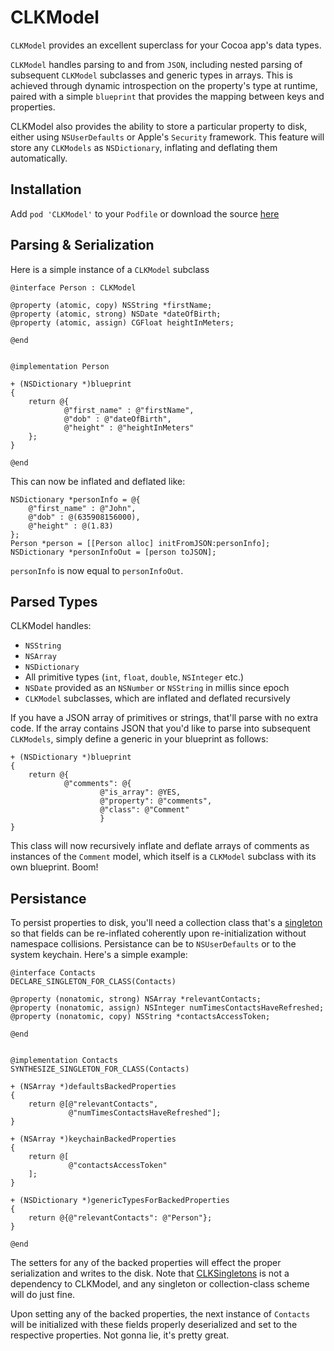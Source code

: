 # CLKModel

`CLKModel` provides an excellent superclass for your Cocoa app's data types.

`CLKModel` handles parsing to and from `JSON`, including nested parsing of subsequent `CLKModel` subclasses and generic types in arrays.  This is achieved through dynamic introspection on the property's type at runtime, paired with a simple `blueprint` that provides the mapping between keys and properties.

CLKModel also provides the ability to store a particular property to disk, either using `NSUserDefaults` or Apple's `Security` framework.  This feature will store any `CLKModels` as `NSDictionary`, inflating and deflating them automatically.

## Installation

Add `pod 'CLKModel'` to your `Podfile` or download the source [here](https://github.com/Clinkle/CLKModel)

## Parsing & Serialization

Here is a simple instance of a `CLKModel` subclass


```objc
@interface Person : CLKModel

@property (atomic, copy) NSString *firstName;
@property (atomic, strong) NSDate *dateOfBirth;
@property (atomic, assign) CGFloat heightInMeters;

@end


@implementation Person

+ (NSDictionary *)blueprint
{
    return @{
            @"first_name" : @"firstName",
            @"dob" : @"dateOfBirth",
            @"height" : @"heightInMeters"
    };
}

@end
```

This can now be inflated and deflated like:

```objc
NSDictionary *personInfo = @{
    @"first_name" : @"John",
    @"dob" : @(635908156000),
    @"height" : @(1.83)
};
Person *person = [[Person alloc] initFromJSON:personInfo];
NSDictionary *personInfoOut = [person toJSON];
```

`personInfo` is now equal to `personInfoOut`.

## Parsed Types

CLKModel handles:

* `NSString`
* `NSArray`
* `NSDictionary`
* All primitive types (`int`, `float`, `double`, `NSInteger` etc.)
* `NSDate` provided as an `NSNumber` or `NSString` in millis since epoch
* `CLKModel` subclasses, which are inflated and deflated recursively

If you have a JSON array of primitives or strings, that'll parse with no extra code.  If the array contains JSON that you'd like to parse into subsequent `CLKModels`, simply define a generic in your blueprint as follows:


```objc
+ (NSDictionary *)blueprint
{
    return @{
            @"comments": @{
                    @"is_array": @YES,
                    @"property": @"comments",
                    @"class": @"Comment"
                    }
}
```

This class will now recursively inflate and deflate arrays of comments as instances of the `Comment` model, which itself is a `CLKModel` subclass with its own blueprint.  Boom!


## Persistance

To persist properties to disk, you'll need a collection class that's a [singleton](https://github.com/Clinkle/CLKSingletons) so that fields can be re-inflated coherently upon re-initialization without namespace collisions.  Persistance can be to `NSUserDefaults` or to the system keychain.  Here's a simple example:

```objc
@interface Contacts
DECLARE_SINGLETON_FOR_CLASS(Contacts)

@property (nonatomic, strong) NSArray *relevantContacts;
@property (nonatomic, assign) NSInteger numTimesContactsHaveRefreshed;
@property (nonatomic, copy) NSString *contactsAccessToken;

@end


@implementation Contacts
SYNTHESIZE_SINGLETON_FOR_CLASS(Contacts)

+ (NSArray *)defaultsBackedProperties
{
    return @[@"relevantContacts",
             @"numTimesContactsHaveRefreshed"];
}

+ (NSArray *)keychainBackedProperties
{
    return @[
             @"contactsAccessToken"
    ];
}

+ (NSDictionary *)genericTypesForBackedProperties
{
    return @{@"relevantContacts": @"Person"};
}

@end
```

The setters for any of the backed properties will effect the proper serialization and writes to the disk.  Note that [CLKSingletons](https://github.com/Clinkle/CLKSingletons) is not a dependency to CLKModel, and any singleton or collection-class scheme will do just fine.

Upon setting any of the backed properties, the next instance of `Contacts` will be initialized with these fields properly deserialized and set to the respective properties.  Not gonna lie, it's pretty great.
